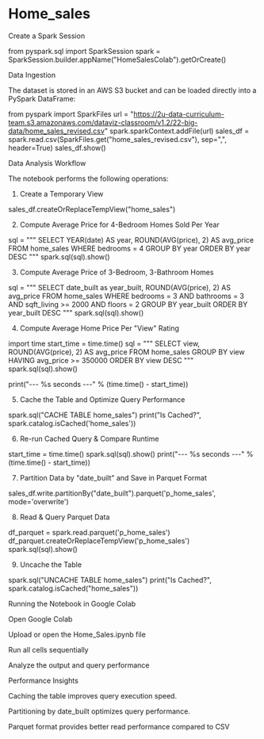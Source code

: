 # Home_sales

 Create a Spark Session

from pyspark.sql import SparkSession
spark = SparkSession.builder.appName("HomeSalesColab").getOrCreate()

Data Ingestion

The dataset is stored in an AWS S3 bucket and can be loaded directly into a PySpark DataFrame:

from pyspark import SparkFiles
url = "https://2u-data-curriculum-team.s3.amazonaws.com/dataviz-classroom/v1.2/22-big-data/home_sales_revised.csv"
spark.sparkContext.addFile(url)
sales_df = spark.read.csv(SparkFiles.get("home_sales_revised.csv"), sep=",", header=True)
sales_df.show()

Data Analysis Workflow

The notebook performs the following operations:

1. Create a Temporary View

sales_df.createOrReplaceTempView("home_sales")

2. Compute Average Price for 4-Bedroom Homes Sold Per Year

sql = """
    SELECT YEAR(date) AS year, ROUND(AVG(price), 2) AS avg_price
    FROM home_sales
    WHERE bedrooms = 4
    GROUP BY year
    ORDER BY year DESC
"""
spark.sql(sql).show()

3. Compute Average Price of 3-Bedroom, 3-Bathroom Homes

sql = """
    SELECT date_built as year_built, ROUND(AVG(price), 2) AS avg_price
    FROM home_sales
    WHERE bedrooms = 3 AND bathrooms = 3
    AND sqft_living >= 2000
    AND floors = 2
    GROUP BY year_built
    ORDER BY year_built DESC
"""
spark.sql(sql).show()

4. Compute Average Home Price Per "View" Rating

import time
start_time = time.time()
sql = """
    SELECT view, ROUND(AVG(price), 2) AS avg_price
    FROM home_sales
    GROUP BY view
    HAVING avg_price >= 350000
    ORDER BY view DESC
"""
spark.sql(sql).show()

print("--- %s seconds ---" % (time.time() - start_time))

5. Cache the Table and Optimize Query Performance

spark.sql("CACHE TABLE home_sales")
print("Is Cached?", spark.catalog.isCached('home_sales'))

6. Re-run Cached Query & Compare Runtime

start_time = time.time()
spark.sql(sql).show()
print("--- %s seconds ---" % (time.time() - start_time))

7. Partition Data by "date_built" and Save in Parquet Format

sales_df.write.partitionBy("date_built").parquet('p_home_sales', mode='overwrite')

8. Read & Query Parquet Data

df_parquet = spark.read.parquet('p_home_sales')
df_parquet.createOrReplaceTempView('p_home_sales')
spark.sql(sql).show()

9. Uncache the Table

spark.sql("UNCACHE TABLE home_sales")
print("Is Cached?", spark.catalog.isCached("home_sales"))

Running the Notebook in Google Colab

Open Google Colab

Upload or open the Home_Sales.ipynb file

Run all cells sequentially

Analyze the output and query performance

Performance Insights

Caching the table improves query execution speed.

Partitioning by date_built optimizes query performance.

Parquet format provides better read performance compared to CSV
